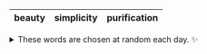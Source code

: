 <!-- word_basket start -->
| beauty | simplicity | purification |
| :----: | :--------: | :----------: |

<details>
  <summary>These words are chosen at random each day. ✨</summary>
  Take a look inside this repo to see how that works.
</details>
<!-- word_basket end -->
